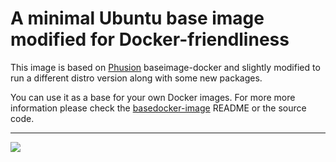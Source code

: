 # A minimal Ubuntu base image modified for Docker-friendliness

This image is based on [Phusion](http://www.phusion.nl/) baseimage-docker and slightly modified to run a different distro version along with some new packages.

You can use it as a base for your own Docker images. For more more information
please check the [basedocker-image](https://github.com/phusion/baseimage-docker) README or the source code.

-----------------------------------------

[<img src="http://imunes.tel.fer.hr/images/imunes_logo.png">](http://www.imunes.net/)

